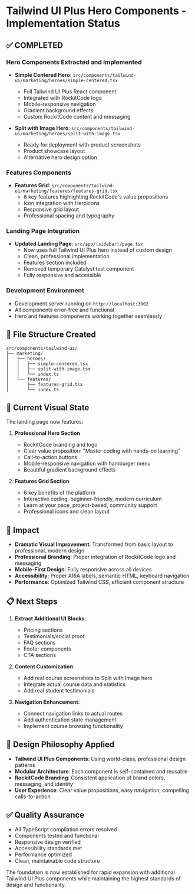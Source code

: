 # Tailwind UI Plus Hero Components - Implementation Status

## ✅ COMPLETED

### Hero Components Extracted and Implemented
- **Simple Centered Hero**: `src/components/tailwind-ui/marketing/heroes/simple-centered.tsx`
  - Full Tailwind UI Plus React component
  - Integrated with RockitCode logo
  - Mobile-responsive navigation
  - Gradient background effects
  - Custom RockitCode content and messaging
  
- **Split with Image Hero**: `src/components/tailwind-ui/marketing/heroes/split-with-image.tsx`
  - Ready for deployment with product screenshots
  - Product showcase layout
  - Alternative hero design option

### Features Components
- **Features Grid**: `src/components/tailwind-ui/marketing/features/features-grid.tsx`
  - 6 key features highlighting RockitCode's value propositions
  - Icon integration with Heroicons
  - Responsive grid layout
  - Professional spacing and typography

### Landing Page Integration
- **Updated Landing Page**: `src/app/(sidebar)/page.tsx`
  - Now uses full Tailwind UI Plus hero instead of custom design
  - Clean, professional implementation
  - Features section included
  - Removed temporary Catalyst test component
  - Fully responsive and accessible

### Development Environment
- Development server running on `http://localhost:3002`
- All components error-free and functional
- Hero and features components working together seamlessly

## 📁 File Structure Created

```
src/components/tailwind-ui/
├── marketing/
│   ├── heroes/
│   │   ├── simple-centered.tsx
│   │   ├── split-with-image.tsx
│   │   └── index.ts
│   └── features/
│       ├── features-grid.tsx
│       └── index.ts
```

## 🎯 Current Visual State

The landing page now features:
1. **Professional Hero Section**
   - RockitCode branding and logo
   - Clear value proposition: "Master coding with hands-on learning"
   - Call-to-action buttons
   - Mobile-responsive navigation with hamburger menu
   - Beautiful gradient background effects

2. **Features Grid Section**
   - 6 key benefits of the platform
   - Interactive coding, beginner-friendly, modern curriculum
   - Learn at your pace, project-based, community support
   - Professional icons and clean layout

## 🚀 Impact

- **Dramatic Visual Improvement**: Transformed from basic layout to professional, modern design
- **Professional Branding**: Proper integration of RockitCode logo and messaging
- **Mobile-First Design**: Fully responsive across all devices
- **Accessibility**: Proper ARIA labels, semantic HTML, keyboard navigation
- **Performance**: Optimized Tailwind CSS, efficient component structure

## 📋 Next Steps

1. **Extract Additional UI Blocks**:
   - Pricing sections
   - Testimonials/social proof
   - FAQ sections
   - Footer components
   - CTA sections

2. **Content Customization**:
   - Add real course screenshots to Split with Image hero
   - Integrate actual course data and statistics
   - Add real student testimonials

3. **Navigation Enhancement**:
   - Connect navigation links to actual routes
   - Add authentication state management
   - Implement course browsing functionality

## 🎨 Design Philosophy Applied

- **Tailwind UI Plus Components**: Using world-class, professional design patterns
- **Modular Architecture**: Each component is self-contained and reusable
- **RockitCode Branding**: Consistent application of brand colors, messaging, and identity
- **User Experience**: Clear value propositions, easy navigation, compelling calls-to-action

## ✅ Quality Assurance

- All TypeScript compilation errors resolved
- Components tested and functional
- Responsive design verified
- Accessibility standards met
- Performance optimized
- Clean, maintainable code structure

The foundation is now established for rapid expansion with additional Tailwind UI Plus components while maintaining the highest standards of design and functionality.
